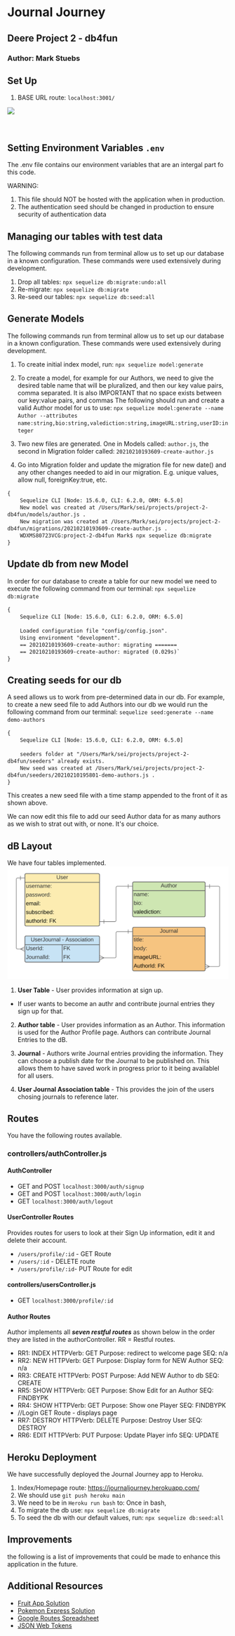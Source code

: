 
# Journal Journey

## Deere Project 2 - db4fun
### Author: Mark Stuebs

## Set Up

1. BASE URL route:  `localhost:3001/`

![](https://i.imgur.com/uuhrOxQ.png)

<br>

## Setting Environment Variables `.env`
The .env file contains our environment variables that are an intergal part fo this code.  

WARNING:  
1. This file should NOT be hosted with the application when in production.
1. The authentication seed should be changed in production to ensure security of authentication data

## Managing our tables with test data
The following commands run from terminal allow us to set up our database in a known configuration.  These commands were used extensively during development.
1. Drop all tables:  `npx sequelize db:migrate:undo:all`
1. Re-migrate:  `npx sequelize db:migrate`
1. Re-seed our tables:  `npx sequelize db:seed:all`

## Generate Models
The following commands run from terminal allow us to set up our database in a known configuration.  These commands were used extensively during development.

1. To create initial index model, run: `npx sequelize model:generate`

1. To create a model, for example for our Authors, we need to give the desired table name that will be pluralized, and then our key value pairs, comma separated.  It is also IMPORTANT that no space exists between our key:value pairs, and commas  The following should run and create a valid Author model for us to use: `npx sequelize model:generate --name Author --attributes name:string,bio:string,valediction:string,imageURL:string,userID:integer`
1. Two new files are generated.  One in Models called: `author.js`, the second in Migration folder called: `20210210193609-create-author.js`
1.  Go into Migration folder and update the migration file for new date() and any other changes needed to aid in our migration.  E.g. unique values, allow null, foreignKey:true, etc.

``` 
{
    Sequelize CLI [Node: 15.6.0, CLI: 6.2.0, ORM: 6.5.0]
    New model was created at /Users/Mark/sei/projects/project-2-db4fun/models/author.js .
    New migration was created at /Users/Mark/sei/projects/project-2-db4fun/migrations/20210210193609-create-author.js .
    WDXMS80723VCG:project-2-db4fun Mark$ npx sequelize db:migrate
}
```

## Update db from new Model
In order for our database to create a table for our new model we need to execute the following command from our terminal: `npx sequelize db:migrate`
```
{
    Sequelize CLI [Node: 15.6.0, CLI: 6.2.0, ORM: 6.5.0]

    Loaded configuration file "config/config.json".
    Using environment "development".
    == 20210210193609-create-author: migrating =======
    == 20210210193609-create-author: migrated (0.029s)`
}
```
## Creating seeds for our db 
A seed allows us to work from pre-determined data in our db. For example, to create a new seed file to add Authors into our db we would run the following command from our terminal: `sequelize seed:generate --name demo-authors`

```
{
    Sequelize CLI [Node: 15.6.0, CLI: 6.2.0, ORM: 6.5.0]

    seeders folder at "/Users/Mark/sei/projects/project-2-db4fun/seeders" already exists.
    New seed was created at /Users/Mark/sei/projects/project-2-db4fun/seeders/20210210195801-demo-authors.js .
}
```
This creates a new seed file with a time stamp appended to the front of it as shown above.

We can now edit this file to add our seed Author data for as many authors as we wish to strat out with, or none.  It's our choice.

## dB Layout
We have four tables implemented.
![Data Base diagram for Journal Journey](./assets/JournalJourneydBDiagram.png?raw=true)

1. **User Table** - User provides information at sign up.
- If user wants to become an authr and contribute journal entries they sign up for that.

2. **Author table** - User provides information as an Author.  This information is used for the Author Profile page. Authors can contribute Journal Entries to the dB.

3. **Journal** - Authors write Journal entries providing the information.  They can choose a publish date for the Journal to be published on.  This allows them to have saved work in progress prior to it being availablel for all users.

4.  **User Journal Association table** - This provides the join of the users chosing journals to reference later.



## Routes

You have the following routes available.

### controllers/authController.js

#### AuthController
- GET and POST `localhost:3000/auth/signup`
- GET and POST `localhost:3000/auth/login`
- GET `localhost:3000/auth/logout`

#### UserController Routes
Provides routes for users to look at their Sign Up information, edit it and delete their account.
- `/users/profile/:id` - GET Route
- `/users/:id` - DELETE route
- `/users/profile/:id`- PUT Route for edit






#### controllers/usersController.js

- GET `localhost:3000/profile/:id`


#### Author Routes
Author implements all ___**seven restful routes**___ as shown below in the order they are listed in the authorController.
RR = Restful routes.
- RR1: INDEX HTTPVerb: GET Purpose: redirect to welcome page SEQ: n/a
- RR2: NEW HTTPVerb: GET Purpose: Display form for NEW Author SEQ: n/a
- RR3: CREATE HTTPVerb: POST Purpose: Add NEW Author to db SEQ: CREATE
- RR5: SHOW HTTPVerb: GET Purpose: Show Edit for an Author SEQ: FINDBYPK
- RR4: SHOW HTTPVerb: GET Purpose: Show one Player SEQ: FINDBYPK
- //Login GET Route - displays page
- RR7: DESTROY HTTPVerb: DELETE Purpose: Destroy User SEQ: DESTROY
- RR6: EDIT HTTPVerb: PUT Purpose: Update Player info SEQ: UPDATE


## Heroku Deployment
We have successfully deployed the Journal Journey app to Heroku.

1. Index/Homepage route: https://journaljourney.herokuapp.com/
1. We should use `git push heroku main`
1. We need to be in `Heroku run bash` to:
Once in bash, 
1. To migrate the db use: `npx sequelize db:migrate`
1. To seed the db with our default values, run: `npx sequelize db:seed:all`


## Improvements
the following is a list of improvements that could be made to enhance this application in the future.  


## Additional Resources

- [Fruit App Solution](https://git.generalassemb.ly/jdr-0622/fruit-app-in-class)
- [Pokemon Express Solution](https://git.generalassemb.ly/jdr-0622/pokemon-express-sequelize6)
- [Google Routes Spreadsheet](https://docs.google.com/spreadsheets/d/14-LHKXLtEkp_vKEz3qSKjREnrmSyzQ9fimTlmrPsZsQ/edit#gid=0)
- [JSON Web Tokens](https://jwt.io/)
